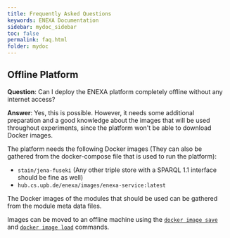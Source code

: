 ```yaml
---
title: Frequently Asked Questions
keywords: ENEXA Documentation
sidebar: mydoc_sidebar
toc: false
permalink: faq.html
folder: mydoc
---
```


## Offline Platform

**Question**: Can I deploy the ENEXA platform completely offline without any internet access?

**Answer**: Yes, this is possible. However, it needs some additional preparation and a good knowledge about the images that will be used throughout experiments, since the platform won't be able to download Docker images.

The platform needs the following Docker images (They can also be gathered from the docker-compose file that is used to run the platform):
* `stain/jena-fuseki` (Any other triple store with a SPARQL 1.1 interface should be fine as well)
* `hub.cs.upb.de/enexa/images/enexa-service:latest`

The Docker images of the modules that should be used can be gathered from the module meta data files.

Images can be moved to an offline machine using the [`docker image save`](https://docs.docker.com/engine/reference/commandline/image_save/) and [`docker image load`](https://docs.docker.com/engine/reference/commandline/image_load/) commands.

